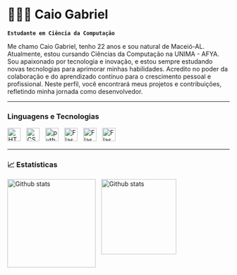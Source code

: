 # 👨🏾‍💻 Caio Gabriel 

**`Estudante em Ciência da Computação`**

Me chamo Caio Gabriel, tenho 22 anos e sou natural de Maceió-AL. Atualmente, estou cursando Ciências da Computação na UNIMA - AFYA. Sou apaixonado por tecnologia e inovação, e estou sempre estudando novas tecnologias para aprimorar minhas habilidades. Acredito no poder da colaboração e do aprendizado contínuo para o crescimento pessoal e profissional. Neste perfil, você encontrará meus projetos e contribuições, refletindo minha jornada como desenvolvedor.


---

### Linguagens e Tecnologias 

<img
    align="left"
    alt="HTML"
    width="30px"
    style="padding-right: 10px;" 
    src="https://cdn.jsdelivr.net/gh/devicons/devicon@latest/icons/html5/html5-original-wordmark.svg" 
/>

<img 
    align="left" 
    alt="CSS" 
    title="CSS"
    width="30px" 
    style="padding-right: 10px;" 
    src="https://cdn.jsdelivr.net/gh/devicons/devicon@latest/icons/css3/css3-original.svg" 
/>

<img 
    align="left" 
    alt="python-original"
    title="python-original" 
    width="30px" 
    style="padding-right: 10px;" 
    src="https://cdn.jsdelivr.net/gh/devicons/devicon@latest/icons/python/python-original.svg"
/>

<img
    align="left" 
    alt="Flask" 
    title="Flask"
    width="30px" 
    style="padding-right: 10px;" 
    src="https://cdn.jsdelivr.net/gh/devicons/devicon@latest/icons/flask/flask-original-wordmark.svg" 
/>


<img
    align="left" 
    alt="Flask" 
    title="Flask"
    width="30px" 
    style="padding-right: 10px;" 
    src="https://cdn.jsdelivr.net/gh/devicons/devicon@latest/icons/figma/figma-original.svg" 
/>


<img
    align="left" 
    alt="Flask" 
    title="Flask"
    width="30px" 
    style="padding-right: 10px;" 
    src="https://cdn.jsdelivr.net/gh/devicons/devicon@latest/icons/git/git-original.svg" 
/>

<br>
<br>

---

### 📈 Estatísticas
<p>
<img
    align="left" 
    alt="Github stats" 
    height="200"
    style="padding-right: 10px;" 
    src="https://github-readme-stats.vercel.app/api?username=CaioGabrielMenezes&show_icons=true&theme=tokyonight&include_all_commits=true&locale=pt-br" 
/>

<img
    align="left" 
    alt="Github stats" 
    height="170"
    src="https://github-readme-stats.vercel.app/api/top-langs/?username=CaioGabrielMenezes&locale=pt-br&theme=tokyonight&layout=compact&langs_count=7" 
/>

</p>

          

>

            
